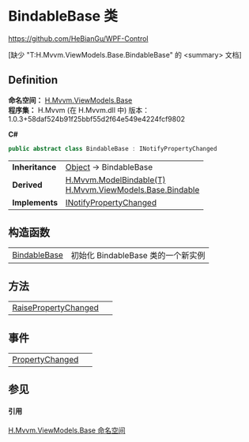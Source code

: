 # BindableBase 类
https://github.com/HeBianGu/WPF-Control

\[缺少 "T:H.Mvvm.ViewModels.Base.BindableBase" 的 &lt;summary&gt; 文档\]



## Definition
**命名空间：** <a href="1a39445a-2086-c1ca-7c41-28cbba243517">H.Mvvm.ViewModels.Base</a>  
**程序集：** H.Mvvm (在 H.Mvvm.dll 中) 版本：1.0.3+58daf524b91f25bbf55d2f64e549e4224fcf9802

**C#**
``` C#
public abstract class BindableBase : INotifyPropertyChanged
```

<table><tr><td><strong>Inheritance</strong></td><td><a href="https://learn.microsoft.com/dotnet/api/system.object" target="_blank" rel="noopener noreferrer">Object</a>  →  BindableBase</td></tr>
<tr><td><strong>Derived</strong></td><td><a href="f92c916b-6a77-1921-9c34-91d28fec7669">H.Mvvm.ModelBindable(T)</a><br /><a href="8ab78628-2bd0-bb2a-c8d0-dbc372370609">H.Mvvm.ViewModels.Base.Bindable</a></td></tr>
<tr><td><strong>Implements</strong></td><td><a href="https://learn.microsoft.com/dotnet/api/system.componentmodel.inotifypropertychanged" target="_blank" rel="noopener noreferrer">INotifyPropertyChanged</a></td></tr>
</table>



## 构造函数
<table>
<tr>
<td><a href="2a154246-030f-7a4f-de17-21e57529b6db">BindableBase</a></td>
<td>初始化 BindableBase 类的一个新实例</td></tr>
</table>

## 方法
<table>
<tr>
<td><a href="a8f427ea-ac92-e56e-c7b8-b2cdeef36028">RaisePropertyChanged</a></td>
<td> </td></tr>
</table>

## 事件
<table>
<tr>
<td><a href="bd7ae655-1278-f2bf-6f7c-43023ee1c861">PropertyChanged</a></td>
<td> </td></tr>
</table>

## 参见


#### 引用
<a href="1a39445a-2086-c1ca-7c41-28cbba243517">H.Mvvm.ViewModels.Base 命名空间</a>  
